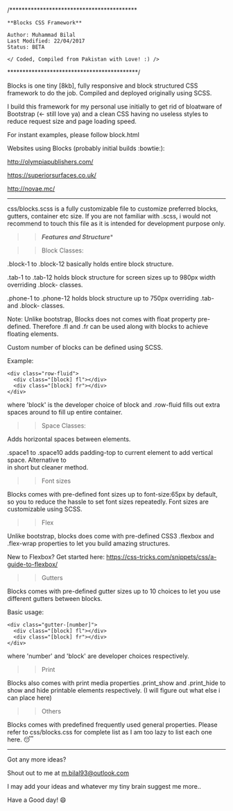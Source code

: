 /******************************************

    **Blocks CSS Framework**

    Author: Muhammad Bilal
    Last Modified: 22/04/2017
    Status: BETA

    </ Coded, Compiled from Pakistan with Love! :) />

*******************************************/

Blocks is one tiny [8kb], fully responsive and block structured CSS framework to do the job. Compiled and deployed originally using SCSS.

I build this framework for my personal use initially to get rid of bloatware of Bootstrap (<- still love ya) and a clean CSS having no useless styles to reduce request size and page loading speed.

For instant examples, please follow block.html

Websites using Blocks (probably initial builds :bowtie:):

 http://olympiapublishers.com/
 
 https://superiorsurfaces.co.uk/
 
 http://novae.mc/

********************************************************************

css/blocks.scss is a fully customizable file to customize preferred blocks, gutters, container etc size. If you are not familiar with .scss, i would not recommend to touch this file as it is intended for development purpose only.

>>*****Features and Structure******

>>Block Classes:

.block-1 to .block-12 basically holds entire block structure.

.tab-1 to .tab-12 holds block structure for screen sizes up to 980px width overriding .block- classes.

.phone-1 to .phone-12 holds block structure up to 750px overriding .tab- and .block- classes.

Note: Unlike bootstrap, Blocks does not comes with float property pre-defined. Therefore .fl and .fr can be used along with blocks to achieve floating elements.

Custom number of blocks can be defined using SCSS.

Example:
```
<div class="row-fluid">
  <div class="[block] fl"></div>
  <div class="[block] fr"></div>
</div>
```
where 'block' is the developer choice of block and .row-fluid fills out extra spaces around to fill up entire container.

>>Space Classes:

Adds horizontal spaces between elements.

.space1 to .space10 adds padding-top to current element to add vertical space. Alternative to <br> in short but cleaner method.

>>Font sizes

Blocks comes with pre-defined font sizes up to font-size:65px by default, so you to reduce the hassle to set font sizes repeatedly.
Font sizes are customizable using SCSS.

>>Flex

Unlike bootstrap, blocks does come with pre-defined CSS3 .flexbox and .flex-wrap properties to let you build amazing structures.

New to Flexbox? Get started here: https://css-tricks.com/snippets/css/a-guide-to-flexbox/

>>Gutters

Blocks comes with pre-defined gutter sizes up to 10 choices to let you use different gutters between blocks.

Basic usage:

```
<div class="gutter-[number]">
  <div class="[block] fl"></div>
  <div class="[block] fr"></div>
</div>
```

where 'number' and 'block' are developer choices respectively.

>>Print

Blocks also comes with print media properties .print_show and .print_hide to show and hide printable elements respectively.
(I will figure out what else i can place here)

>>Others

Blocks comes with predefined frequently used general properties. Please refer to css/blocks.css for complete list as I am too lazy to list each one here.  :sleeping:

**********************************************************************************************************************

Got any more ideas?

Shout out to me at m.bilal93@outlook.com 

I may add your ideas and whatever my tiny brain suggest me more..

Have a Good day!  :smile:
